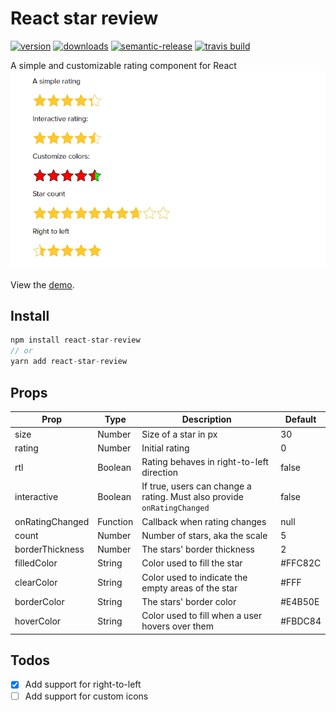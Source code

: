 # React star review
[![version](https://img.shields.io/npm/v/react-star-review.svg?style=flat-square)](http://npm.im/react-star-review)
[![downloads](https://img.shields.io/npm/dm/react-star-review.svg?style=flat-square)](http://npm-stat.com/charts.html?package=react-star-review&from=2018-04-03)
[![semantic-release](https://img.shields.io/badge/%20%20%F0%9F%93%A6%F0%9F%9A%80-semantic--release-e10079.svg?style=flat-square)](https://github.com/semantic-release/semantic-release)
[![travis build](https://img.shields.io/travis/SahajR/react-star-review.svg?style=flat-square)](https://travis-ci.org/SahajR/react-star-review)

A simple and customizable rating component for React
![Banner](assets/banner_.png "React star rating demo")

View the [demo](https://review.demo.sahajr.com).

## Install
```js
npm install react-star-review
// or
yarn add react-star-review
```

## Props

| Prop | Type | Description | Default |
| ------ | ------ | ------ | ------ |
| size | Number | Size of a star in px | 30 |
| rating | Number | Initial rating  | 0 |
| rtl | Boolean | Rating behaves in right-to-left direction | false |
| interactive | Boolean | If true, users can change a rating. Must also provide `onRatingChanged` | false |
| onRatingChanged | Function | Callback when rating changes | null |
| count | Number | Number of stars, aka the scale | 5 |
| borderThickness | Number | The stars' border thickness | 2 |
| filledColor | String | Color used to fill the star | #FFC82C |
| clearColor | String | Color used to indicate the empty areas of the star | #FFF |
| borderColor | String | The stars' border color | #E4B50E |
| hoverColor | String | Color used to fill when a user hovers over them | #FBDC84 |


## Todos
- [x] Add support for right-to-left
- [ ] Add support for custom icons
